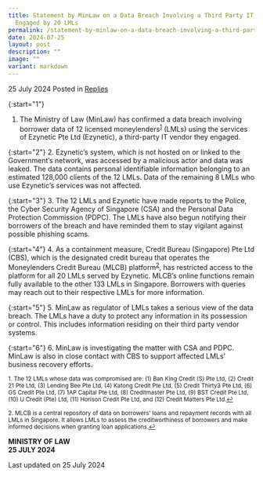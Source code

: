 ```yaml
---
title: Statement by MinLaw on a Data Breach Involving a Third Party IT Vendor
  Engaged by 20 LMLs
permalink: /statement-by-minlaw-on-a-data-breach-involving-a-third-party-it-vendor-engaged-by-20-lmls/
date: 2024-07-25
layout: post
description: ""
image: ""
variant: markdown
---
```

25 July 2024 Posted in [Replies](/news/replies)  

{:start="1"}
1. The Ministry of Law (MinLaw) has confirmed a data breach involving borrower data of 12 licensed moneylenders<sup><a href="#fn1" id="ref1">1</a></sup> (LMLs) using the services of Ezynetic Pte Ltd (Ezynetic), a third-party IT vendor they engaged.

{:start="2"}
2. Ezynetic’s system, which is not hosted on or linked to the Government’s network, was accessed by a malicious actor and data was leaked. The data contains personal identifiable information belonging to an estimated 128,000 clients of the 12 LMLs. Data of the remaining 8 LMLs who use Ezynetic’s services was not affected. 

{:start="3"}
3. The 12 LMLs and Ezynetic have made reports to the Police, the Cyber Security Agency of Singapore (CSA) and the Personal Data Protection Commission (PDPC). The LMLs have also begun notifying their borrowers of the breach and have reminded them to stay vigilant against possible phishing scams.

{:start="4"}
4. As a containment measure, Credit Bureau (Singapore) Pte Ltd (CBS), which is the designated credit bureau that operates the Moneylenders Credit Bureau (MLCB) platform<sup><a href="#fn2" id="ref2">2</a></sup>, has restricted access to the platform for all 20 LMLs served by Ezynetic. MLCB’s online functions remain fully available to the other 133 LMLs in Singapore. Borrowers with queries may reach out to their respective LMLs for more information.

{:start="5"}
5. MinLaw as regulator of LMLs takes a serious view of the data breach. The LMLs have a duty to protect any information in its possession or control. This includes information residing on their third party vendor systems.

{:start="6"}
6. MinLaw is investigating the matter with CSA and PDPC. MinLaw is also in close contact with CBS to support affected LMLs’ business recovery efforts. 

<p><sup id="fn1">1. The 12 LMLs whose data was compromised are: (1) Ban King Credit (S) Pte Ltd, (2) Credit 21 Pte Ltd, (3) Lending Bee Pte Ltd, (4) Katong Credit Pte Ltd, (5) Credit Thirty3 Pte Ltd, (6) GS Credit Pte Ltd, (7) 1AP Capital Pte Ltd, (8) Creditmaster Pte Ltd, (9) BST Credit Pte Ltd, (10) U Credit (Pte) Ltd, (11) Horison Credit Pte Ltd, and (12) Credit Matters Pte Ltd.<a href="#ref1" title="Jump back to footnote 1 in the text.">↩</a></sup></p>

<p><sup id="fn2">2. MLCB is a central repository of data on borrowers’ loans and repayment records with all LMLs in Singapore. It allows LMLs to assess the creditworthiness of borrowers and make informed decisions when granting loan applications.<a href="#ref2" title="Jump back to footnote 2 in the text.">↩</a></sup></p>

**MINISTRY OF LAW<br>
25 JULY 2024**

<p class="right-side-updated">Last updated on 25 July 2024</p>